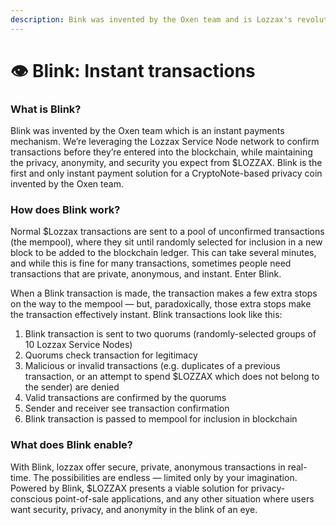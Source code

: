 ```yaml
---
description: Bink was invented by the Oxen team and is Lozzax's revolutionary instant payment system
---
```


# 👁 Blink: Instant transactions

### What is Blink?

Blink was invented by the Oxen team which is an instant payments mechanism. We’re leveraging the Lozzax Service Node network to confirm transactions before they’re entered into the blockchain, while maintaining the privacy, anonymity, and security you expect from $LOZZAX. Blink is the first and only instant payment solution for a CryptoNote-based privacy coin invented by the Oxen team.

### How does Blink work?

Normal $Lozzax transactions are sent to a pool of unconfirmed transactions \(the mempool\), where they sit until randomly selected for inclusion in a new block to be added to the blockchain ledger. This can take several minutes, and while this is fine for many transactions, sometimes people need transactions that are private, anonymous, and instant. Enter Blink.

When a Blink transaction is made, the transaction makes a few extra stops on the way to the mempool — but, paradoxically, those extra stops make the transaction effectively instant. Blink transactions look like this:

1. Blink transaction is sent to two quorums \(randomly-selected groups of 10 Lozzax Service Nodes\)
2. Quorums check transaction for legitimacy
3. Malicious or invalid transactions \(e.g. duplicates of a previous transaction, or an attempt to spend $LOZZAX which does not belong to the sender\) are denied
4. Valid transactions are confirmed by the quorums
5. Sender and receiver see transaction confirmation
6. Blink transaction is passed to mempool for inclusion in blockchain

### What does Blink enable?

With Blink, lozzax offer secure, private, anonymous transactions in real-time. The possibilities are endless — limited only by your imagination. Powered by Blink, $LOZZAX presents a viable solution for privacy-conscious point-of-sale applications, and any other situation where users want security, privacy, and anonymity in the blink of an eye.

